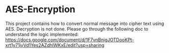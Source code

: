 # AES-Encryption
This project contains how to convert normal message into cipher text using AES. Decryption is not done.
Please go through the following doc to understand the logic implemented:
https://docs.google.com/document/d/1F7vnBnjgJOTDooKPt-xrt1y71jyVd1Yes2AZdhIWKxE/edit?usp=sharing
